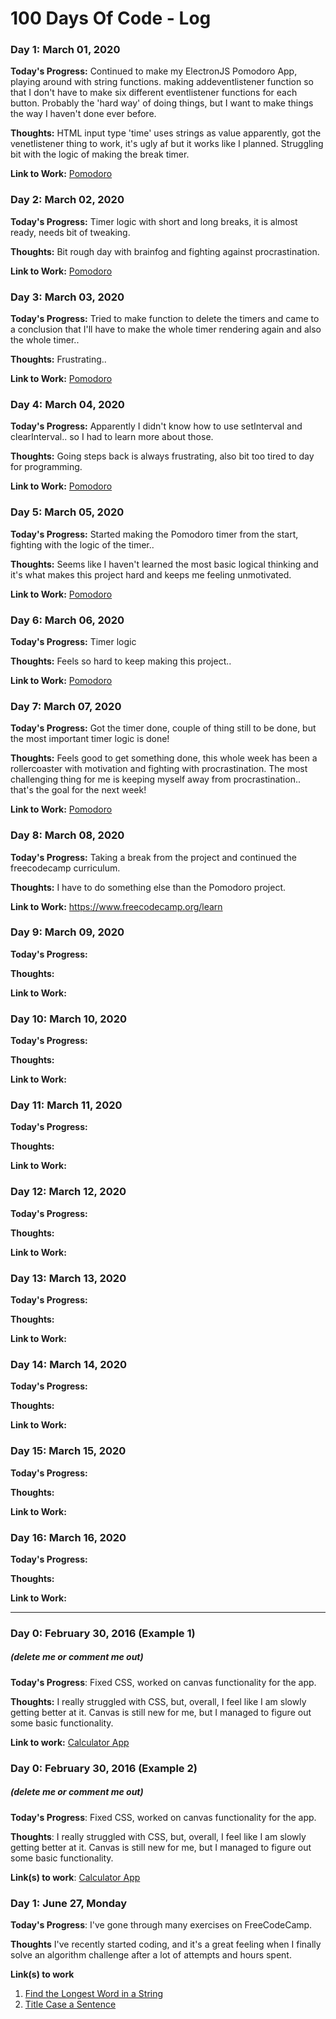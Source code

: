 # 100 Days Of Code - Log

### Day 1: March 01, 2020

**Today's Progress:** Continued to make my ElectronJS Pomodoro App, playing around with string functions. making addeventlistener function so that I don't have to make six different eventlistener functions for each button. Probably the 'hard way' of doing things, but I want to make things the way I haven't done ever before.

**Thoughts:** HTML input type 'time' uses strings as value apparently, got the venetlistener thing to work, it's ugly af but it works like I planned. Struggling bit with the logic of making the break timer.

**Link to Work:** <a href="https://github.com/corpsefin/Pomodoro_DA">Pomodoro</a>

### Day 2: March 02, 2020

**Today's Progress:** Timer logic with short and long breaks, it is almost ready, needs bit of tweaking.

**Thoughts:** Bit rough day with brainfog and fighting against procrastination.

**Link to Work:** <a href="https://github.com/corpsefin/Pomodoro_DA">Pomodoro</a>

### Day 3: March 03, 2020

**Today's Progress:** Tried to make function to delete the timers and came to a conclusion that I'll have to make the whole timer rendering again and also the whole timer..

**Thoughts:** Frustrating..

**Link to Work:** <a href="https://github.com/corpsefin/Pomodoro_DA">Pomodoro</a>

### Day 4: March 04, 2020

**Today's Progress:** Apparently I didn't know how to use setInterval and clearInterval.. so I had to learn more about those.

**Thoughts:** Going steps back is always frustrating, also bit too tired to day for programming.

**Link to Work:** <a href="https://github.com/corpsefin/Pomodoro_DA">Pomodoro</a>

### Day 5: March 05, 2020

**Today's Progress:** Started making the Pomodoro timer from the start, fighting with the logic of the timer..

**Thoughts:** Seems like I haven't learned the most basic logical thinking and it's what makes this project hard and keeps me feeling unmotivated.

**Link to Work:** <a href="https://github.com/corpsefin/Pomodoro_DA">Pomodoro</a>

### Day 6: March 06, 2020

**Today's Progress:** Timer logic

**Thoughts:** Feels so hard to keep making this project..

**Link to Work:** <a href="https://github.com/corpsefin/Pomodoro_DA">Pomodoro</a>

### Day 7: March 07, 2020

**Today's Progress:** Got the timer done, couple of thing still to be done, but the most important timer logic is done!

**Thoughts:** Feels good to get something done, this whole week has been a rollercoaster with motivation and fighting with procrastination. The most challenging thing for me is keeping myself away from procrastination.. that's the goal for the next week!

**Link to Work:** <a href="https://github.com/corpsefin/Pomodoro_DA">Pomodoro</a>

### Day 8: March 08, 2020

**Today's Progress:** Taking a break from the project and continued the freecodecamp curriculum.

**Thoughts:** I have to do something else than the Pomodoro project.

**Link to Work:** https://www.freecodecamp.org/learn

### Day 9: March 09, 2020

**Today's Progress:**

**Thoughts:** 

**Link to Work:**

### Day 10: March 10, 2020

**Today's Progress:**

**Thoughts:** 

**Link to Work:**

### Day 11: March 11, 2020

**Today's Progress:**

**Thoughts:** 

**Link to Work:**

### Day 12: March 12, 2020

**Today's Progress:**

**Thoughts:** 

**Link to Work:**

### Day 13: March 13, 2020

**Today's Progress:**

**Thoughts:** 

**Link to Work:**

### Day 14: March 14, 2020

**Today's Progress:**

**Thoughts:** 

**Link to Work:**

### Day 15: March 15, 2020

**Today's Progress:**

**Thoughts:** 

**Link to Work:**

### Day 16: March 16, 2020

**Today's Progress:**

**Thoughts:** 

**Link to Work:**


----------------------------------------------------------------------------------------------------------------------------
### Day 0: February 30, 2016 (Example 1)
##### (delete me or comment me out)

**Today's Progress**: Fixed CSS, worked on canvas functionality for the app.

**Thoughts:** I really struggled with CSS, but, overall, I feel like I am slowly getting better at it. Canvas is still new for me, but I managed to figure out some basic functionality.

**Link to work:** [Calculator App](http://www.example.com)

### Day 0: February 30, 2016 (Example 2)
##### (delete me or comment me out)

**Today's Progress**: Fixed CSS, worked on canvas functionality for the app.

**Thoughts**: I really struggled with CSS, but, overall, I feel like I am slowly getting better at it. Canvas is still new for me, but I managed to figure out some basic functionality.

**Link(s) to work**: [Calculator App](http://www.example.com)


### Day 1: June 27, Monday

**Today's Progress**: I've gone through many exercises on FreeCodeCamp.

**Thoughts** I've recently started coding, and it's a great feeling when I finally solve an algorithm challenge after a lot of attempts and hours spent.

**Link(s) to work**
1. [Find the Longest Word in a String](https://www.freecodecamp.com/challenges/find-the-longest-word-in-a-string)
2. [Title Case a Sentence](https://www.freecodecamp.com/challenges/title-case-a-sentence)

